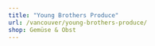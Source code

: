 ```yaml
---
title: "Young Brothers Produce"
url: /vancouver/young-brothers-produce/
shop: Gemüse & Obst
---
```


